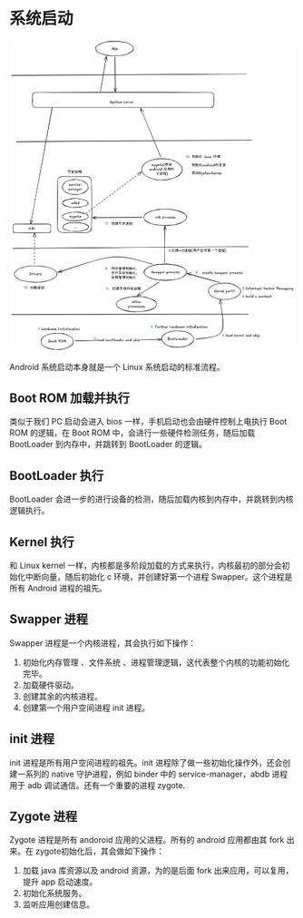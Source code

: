 # 系统启动


<img src="aosp/launch/resources/launch_1.png"/>

Android 系统启动本身就是一个 Linux 系统启动的标准流程。

## Boot ROM 加载并执行

类似于我们 PC 启动会进入 bios 一样，手机启动也会由硬件控制上电执行 Boot ROM 的逻辑，在 Boot ROM 中，会进行一些硬件检测任务，随后加载 BootLoader 到内存中，并跳转到 BootLoader 的逻辑。

## BootLoader 执行

BootLoader 会进一步的进行设备的检测，随后加载内核到内存中，并跳转到内核逻辑执行。


## Kernel 执行

和 Linux kernel 一样，内核都是多阶段加载的方式来执行，内核最初的部分会初始化中断向量，随后初始化 c 环境，并创建好第一个进程 Swapper。这个进程是所有 Android 进程的祖先。

## Swapper 进程

Swapper 进程是一个内核进程，其会执行如下操作：
1. 初始化内存管理 、文件系统 、进程管理逻辑，这代表整个内核的功能初始化完毕。
2. 加载硬件驱动。
3. 创建其余的内核进程。
4. 创建第一个用户空间进程 init 进程。

## init 进程

init 进程是所有用户空间进程的祖先。init 进程除了做一些初始化操作外，还会创建一系列的 native 守护进程，例如 binder 中的 service-manager，abdb 进程用于 adb 调试通信。还有一个重要的进程 zygote.

## Zygote 进程

Zygote 进程是所有 andoroid 应用的父进程。所有的 android 应用都由其 fork 出来。在 zygote初始化后，其会做如下操作：

1. 加载 java 库资源以及 android 资源，为的是后面 fork 出来应用，可以复用，提升 app 启动速度。
2. 初始化系统服务。
3. 监听应用创建信息。
